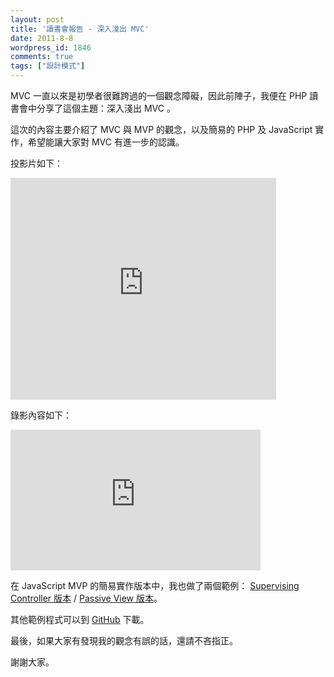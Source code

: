 ```yaml
---
layout: post
title: '讀書會報告 - 深入淺出 MVC'
date: 2011-8-8
wordpress_id: 1846
comments: true
tags: ["設計模式"]
---
```


MVC 一直以來是初學者很難跨過的一個觀念障礙，因此前陣子，我便在 PHP 讀書會中分享了這個主題：深入淺出 MVC 。

這次的內容主要介紹了 MVC 與 MVP 的觀念，以及簡易的 PHP 及 JavaScript 實作，希望能讓大家對 MVC 有進一步的認識。

<!--more-->

投影片如下：
<div><iframe src="http://www.slideshare.net/slideshow/embed_code/8761203" width="425" height="355" frameborder="0" marginwidth="0" marginheight="0" scrolling="no"></iframe></div>

錄影內容如下：
<div><iframe src="http://player.vimeo.com/video/27250829?title=0&amp;byline=0&amp;portrait=0" width="400" height="225" frameborder="0"></iframe></div>

在 JavaScript MVP 的簡易實作版本中，我也做了兩個範例：  [Supervising Controller 版本](http://jsfiddle.net/RbFSc/2/) / [Passive View 版本](http://jsfiddle.net/FMruf/1/)。

其他範例程式可以到 [GitHub](https://github.com/jaceju/head_first_mvc_sample) 下載。

最後，如果大家有發現我的觀念有誤的話，還請不吝指正。

謝謝大家。
